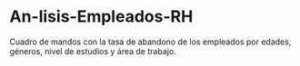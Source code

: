 # An-lisis-Empleados-RH
Cuadro de mandos con la tasa de abandono de los empleados por edades, géneros, nivel de estudios y área de trabajo.
